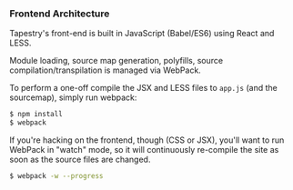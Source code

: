 ### Frontend Architecture

Tapestry's front-end is built in JavaScript (Babel/ES6) using React and LESS.

Module loading, source map generation, polyfills, source compilation/transpilation is managed via WebPack.

To perform a one-off compile the JSX and LESS files to `app.js` (and the sourcemap), simply run webpack:

```sh
$ npm install
$ webpack
```

If you're hacking on the frontend, though (CSS or JSX), you'll want to run WebPack in "watch" mode, so it will continuously re-compile the site as soon as the source files are changed.

```sh
$ webpack -w --progress
```
